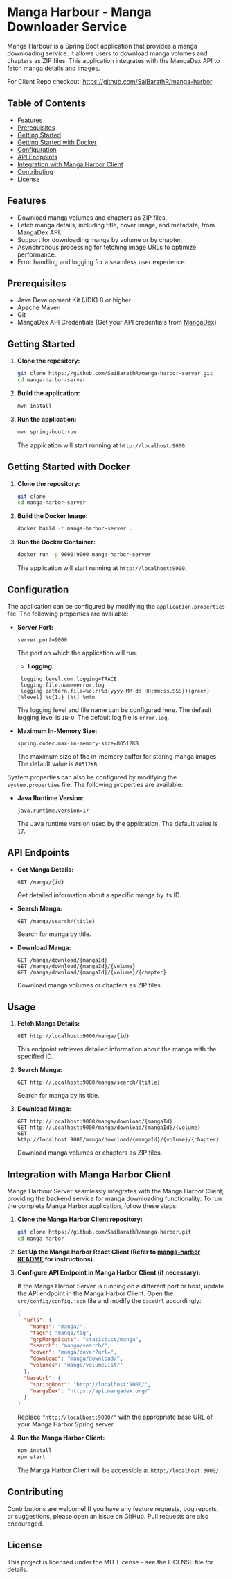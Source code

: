 # Manga Harbour - Manga Downloader Service

Manga Harbour is a Spring Boot application that provides a manga downloading service. It allows users to download manga volumes and chapters as ZIP files. This application integrates with the MangaDex API to fetch manga details and images.

For Client Repo checkout: https://github.com/SaiBarathR/manga-harbor

## Table of Contents

- [Features](#features)
- [Prerequisites](#prerequisites)
- [Getting Started](#getting-started)
- [Getting Started with Docker](#getting-started-with-docker)
- [Configuration](#configuration)
- [API Endpoints](#api-endpoints)
- [Integration with Manga Harbor Client](#integration-with-manga-harbor-client)
- [Contributing](#contributing)
- [License](#license)

## Features

- Download manga volumes and chapters as ZIP files.
- Fetch manga details, including title, cover image, and metadata, from MangaDex API.
- Support for downloading manga by volume or by chapter.
- Asynchronous processing for fetching image URLs to optimize performance.
- Error handling and logging for a seamless user experience.

## Prerequisites

- Java Development Kit (JDK) 8 or higher
- Apache Maven
- Git
- MangaDex API Credentials (Get your API credentials from [MangaDex](https://api.mangadex.org/docs))

## Getting Started

1. **Clone the repository:**

   ```bash
   git clone https://github.com/SaiBarathR/manga-harbor-server.git
   cd manga-harbor-server
   ```

2. **Build the application:**

   ```bash
   mvn install
   ```

3. **Run the application:**

   ```bash
   mvn spring-boot:run
   ```

   The application will start running at `http://localhost:9000`.   
   
## Getting Started with Docker

1. **Clone the repository:**

   ```bash
   git clone
   cd manga-harbor-server
   ```

2. **Build the Docker Image:**

   ```bash
   docker build -t manga-harbor-server .
   ```

3. **Run the Docker Container:**

   ```bash
   docker run -p 9000:9000 manga-harbor-server
   ```

   The application will start running at `http://localhost:9000`.

## Configuration

The application can be configured by modifying the `application.properties` file. The following properties are available:

- **Server Port:**

  ```properties
  server.port=9000
  ```

  The port on which the application will run.

  - **Logging:**
  
  ```properties
   logging.level.com.logging=TRACE
   logging.file.name=error.log
   logging.pattern.file=%clr(%d{yyyy-MM-dd HH:mm:ss.SSS}){green} [%level] %c{1.} [%t] %m%n
   ```

   The logging level and file name can be configured here. The default logging level is `INFO`. The default log file is `error.log`.

- **Maximum In-Memory Size:**

  ```properties
  spring.codec.max-in-memory-size=80512KB
  ```

  The maximum size of the in-memory buffer for storing manga images. The default value is `80512KB`.


System properties can also be configured by modifying the `system.properties` file. The following properties are available:

- **Java Runtime Version:**

  ```properties
  java.runtime.version=17
  ```

  The Java runtime version used by the application. The default value is `17`.


## API Endpoints

- **Get Manga Details:**

  ```http
  GET /manga/{id}
  ```

  Get detailed information about a specific manga by its ID.

- **Search Manga:**

  ```http
  GET /manga/search/{title}
  ```

  Search for manga by title.

- **Download Manga:**

  ```http
  GET /manga/download/{mangaId}
  GET /manga/download/{mangaId}/{volume}
  GET /manga/download/{mangaId}/{volume}/{chapter}
  ```

  Download manga volumes or chapters as ZIP files.

## Usage

1. **Fetch Manga Details:**

   ```http
   GET http://localhost:9000/manga/{id}
   ```

   This endpoint retrieves detailed information about the manga with the specified ID.

2. **Search Manga:**

   ```http
   GET http://localhost:9000/manga/search/{title}
   ```

   Search for manga by its title.

3. **Download Manga:**

   ```http
   GET http://localhost:9000/manga/download/{mangaId}
   GET http://localhost:9000/manga/download/{mangaId}/{volume}
   GET http://localhost:9000/manga/download/{mangaId}/{volume}/{chapter}
   ```

   Download manga volumes or chapters as ZIP files.

## Integration with Manga Harbor Client

Manga Harbour Server seamlessly integrates with the Manga Harbor Client, providing the backend service for manga downloading functionality. To run the complete Manga Harbor application, follow these steps:

1. **Clone the Manga Harbor Client repository:**

   ```bash
   git clone https://github.com/SaiBarathR/manga-harbor.git
   cd manga-harbor
   ```

2. **Set Up the Manga Harbor React Client (Refer to [manga-harbor  README](https://github.com/SaiBarathR/manga-harbor#steps-to-run-the-react-app-with-manga-harbor-spring-server) for instructions).**

3. **Configure API Endpoint in Manga Harbor Client (if necessary):**

   If the Manga Harbor Server is running on a different port or host, update the API endpoint in the Manga Harbor Client. Open the `src/config/config.json` file and modify the `baseUrl` accordingly:

   ```json
   {
     "urls": {
       "manga": "manga/",
       "tags": "manga/tag",
       "grpMangaStats": "statistics/manga",
       "search": "manga/search/",
       "cover": "manga/cover?url=",
       "download": "manga/download/",
       "volumes": "manga/volumeList/"
     },
     "baseUrl": {
       "springBoot": "http://localhost:9000/",
       "mangaDex": "https://api.mangadex.org/"
     }
   }
   ```

   Replace `"http://localhost:9000/"` with the appropriate base URL of your Manga Harbor Spring server.

4. **Run the Manga Harbor Client:**

   ```bash
   npm install
   npm start
   ```

   The Manga Harbor Client will be accessible at `http://localhost:3000/`.

## Contributing

Contributions are welcome! If you have any feature requests, bug reports, or suggestions, please open an issue on GitHub. Pull requests are also encouraged.

## License

This project is licensed under the MIT License - see the LICENSE file for details.
